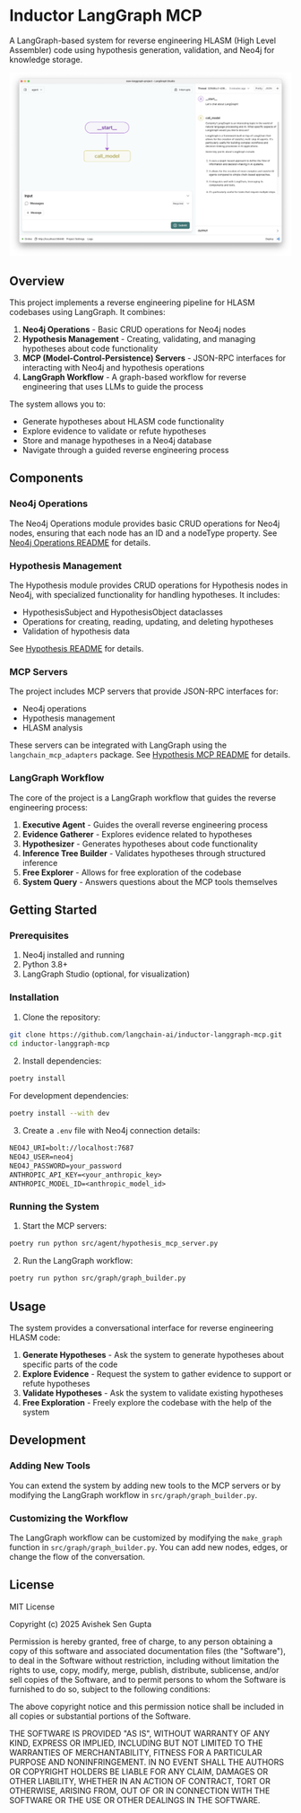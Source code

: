 # Inductor LangGraph MCP

A LangGraph-based system for reverse engineering HLASM (High Level Assembler) code using hypothesis generation, validation, and Neo4j for knowledge storage.

![Graph view in LangGraph studio UI](./static/studio_ui.png)

## Overview

This project implements a reverse engineering pipeline for HLASM codebases using LangGraph. It combines:

1. **Neo4j Operations** - Basic CRUD operations for Neo4j nodes
2. **Hypothesis Management** - Creating, validating, and managing hypotheses about code functionality
3. **MCP (Model-Control-Persistence) Servers** - JSON-RPC interfaces for interacting with Neo4j and hypothesis operations
4. **LangGraph Workflow** - A graph-based workflow for reverse engineering that uses LLMs to guide the process

The system allows you to:
- Generate hypotheses about HLASM code functionality
- Explore evidence to validate or refute hypotheses
- Store and manage hypotheses in a Neo4j database
- Navigate through a guided reverse engineering process

## Components

### Neo4j Operations

The Neo4j Operations module provides basic CRUD operations for Neo4j nodes, ensuring that each node has an ID and a nodeType property. See [Neo4j Operations README](src/neo4j_operations_README.md) for details.

### Hypothesis Management

The Hypothesis module provides CRUD operations for Hypothesis nodes in Neo4j, with specialized functionality for handling hypotheses. It includes:

- HypothesisSubject and HypothesisObject dataclasses
- Operations for creating, reading, updating, and deleting hypotheses
- Validation of hypothesis data

See [Hypothesis README](src/hypothesis_README.md) for details.

### MCP Servers

The project includes MCP servers that provide JSON-RPC interfaces for:

- Neo4j operations
- Hypothesis management
- HLASM analysis

These servers can be integrated with LangGraph using the `langchain_mcp_adapters` package. See [Hypothesis MCP README](src/hypothesis_mcp_README.md) for details.

### LangGraph Workflow

The core of the project is a LangGraph workflow that guides the reverse engineering process:

1. **Executive Agent** - Guides the overall reverse engineering process
2. **Evidence Gatherer** - Explores evidence related to hypotheses
3. **Hypothesizer** - Generates hypotheses about code functionality
4. **Inference Tree Builder** - Validates hypotheses through structured inference
5. **Free Explorer** - Allows for free exploration of the codebase
6. **System Query** - Answers questions about the MCP tools themselves

## Getting Started

### Prerequisites

1. Neo4j installed and running
2. Python 3.8+
3. LangGraph Studio (optional, for visualization)

### Installation

1. Clone the repository:

```bash
git clone https://github.com/langchain-ai/inductor-langgraph-mcp.git
cd inductor-langgraph-mcp
```

2. Install dependencies:

```bash
poetry install
```

For development dependencies:

```bash
poetry install --with dev
```

3. Create a `.env` file with Neo4j connection details:

```
NEO4J_URI=bolt://localhost:7687
NEO4J_USER=neo4j
NEO4J_PASSWORD=your_password
ANTHROPIC_API_KEY=<your_anthropic_key>
ANTHROPIC_MODEL_ID=<anthropic_model_id>
```

### Running the System

1. Start the MCP servers:

```bash
poetry run python src/agent/hypothesis_mcp_server.py
```

2. Run the LangGraph workflow:

```bash
poetry run python src/graph/graph_builder.py
```

## Usage

The system provides a conversational interface for reverse engineering HLASM code:

1. **Generate Hypotheses** - Ask the system to generate hypotheses about specific parts of the code
2. **Explore Evidence** - Request the system to gather evidence to support or refute hypotheses
3. **Validate Hypotheses** - Ask the system to validate existing hypotheses
4. **Free Exploration** - Freely explore the codebase with the help of the system

## Development

### Adding New Tools

You can extend the system by adding new tools to the MCP servers or by modifying the LangGraph workflow in `src/graph/graph_builder.py`.

### Customizing the Workflow

The LangGraph workflow can be customized by modifying the `make_graph` function in `src/graph/graph_builder.py`. You can add new nodes, edges, or change the flow of the conversation.

<!--
Configuration auto-generated by `langgraph template lock`. DO NOT EDIT MANUALLY.
{
  "config_schemas": {
    "agent": {
      "type": "object",
      "properties": {}
    }
  }
}
-->


## License

MIT License

Copyright (c) 2025 Avishek Sen Gupta

Permission is hereby granted, free of charge, to any person obtaining a copy
of this software and associated documentation files (the "Software"), to deal
in the Software without restriction, including without limitation the rights
to use, copy, modify, merge, publish, distribute, sublicense, and/or sell
copies of the Software, and to permit persons to whom the Software is
furnished to do so, subject to the following conditions:

The above copyright notice and this permission notice shall be included in all
copies or substantial portions of the Software.

THE SOFTWARE IS PROVIDED "AS IS", WITHOUT WARRANTY OF ANY KIND, EXPRESS OR
IMPLIED, INCLUDING BUT NOT LIMITED TO THE WARRANTIES OF MERCHANTABILITY,
FITNESS FOR A PARTICULAR PURPOSE AND NONINFRINGEMENT. IN NO EVENT SHALL THE
AUTHORS OR COPYRIGHT HOLDERS BE LIABLE FOR ANY CLAIM, DAMAGES OR OTHER
LIABILITY, WHETHER IN AN ACTION OF CONTRACT, TORT OR OTHERWISE, ARISING FROM,
OUT OF OR IN CONNECTION WITH THE SOFTWARE OR THE USE OR OTHER DEALINGS IN THE
SOFTWARE.
